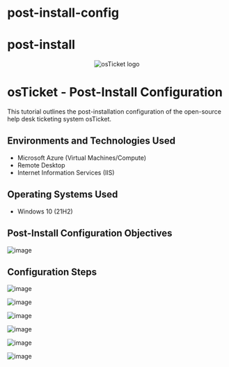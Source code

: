 # post-install-config
# post-install
<p align="center">
<img src="https://i.imgur.com/Clzj7Xs.png" alt="osTicket logo"/>
</p>

<h1>osTicket - Post-Install Configuration</h1>
This tutorial outlines the post-installation configuration of the open-source help desk ticketing system osTicket.<br />


<h2>Environments and Technologies Used</h2>

- Microsoft Azure (Virtual Machines/Compute)
- Remote Desktop
- Internet Information Services (IIS)

<h2>Operating Systems Used</h2>

- Windows 10 (21H2)

<h2>Post-Install Configuration Objectives</h2>


![image](https://github.com/mroesberry988/post-install-config/assets/134666751/b7b29f93-74f3-4c56-8aff-eeae7113398c)


<h2>Configuration Steps</h2>


![image](https://github.com/mroesberry988/post-install-config/assets/134666751/4a84af9d-9d8e-4e67-b83b-e48c128fc635)


![image](https://github.com/mroesberry988/post-install-config/assets/134666751/b80de6aa-69bd-4b2c-ab1f-e3290f6e5dd2)

![image](https://github.com/mroesberry988/post-install-config/assets/134666751/d70d38ef-2b28-47f6-8e0d-b3c81f6eacb2)

![image](https://github.com/mroesberry988/post-install-config/assets/134666751/b87bb18e-0d7b-4738-94ad-ffc1e76e373e)


![image](https://github.com/mroesberry988/post-install-config/assets/134666751/fa0abffa-590a-4fd8-8059-468bb261cafa)

![image](https://github.com/mroesberry988/post-install-config/assets/134666751/7990034b-721b-4595-bf13-36fbac0030)




